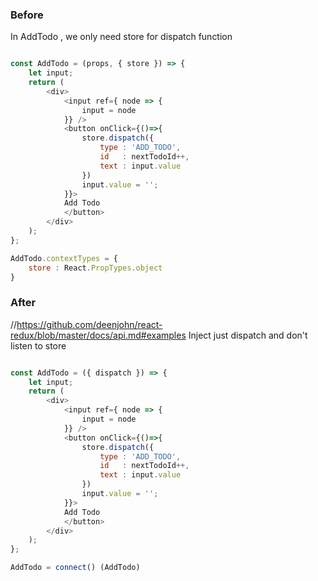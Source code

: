 
### Before

In AddTodo , we only need store for dispatch function

```javascript

const AddTodo = (props, { store }) => {
    let input;
    return (
        <div>
            <input ref={ node => {
                input = node
            }} />
            <button onClick={()=>{
                store.dispatch({
                    type : 'ADD_TODO',
                    id   : nextTodoId++,
                    text : input.value
                })
                input.value = '';
            }}>
            Add Todo
            </button>
        </div>
    );
};

AddTodo.contextTypes = {
    store : React.PropTypes.object
}


```

### After
//https://github.com/deenjohn/react-redux/blob/master/docs/api.md#examples
Inject just dispatch and don't listen to store

```javascript

const AddTodo = ({ dispatch }) => {
    let input;
    return (
        <div>
            <input ref={ node => {
                input = node
            }} />
            <button onClick={()=>{
                store.dispatch({
                    type : 'ADD_TODO',
                    id   : nextTodoId++,
                    text : input.value
                })
                input.value = '';
            }}>
            Add Todo
            </button>
        </div>
    );
};

AddTodo = connect() (AddTodo)



```
